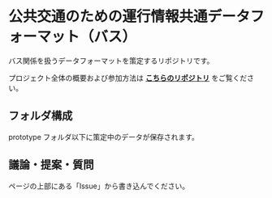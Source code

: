 # 公共交通のための運行情報共通データフォーマット（バス）
バス関係を扱うデータフォーマットを策定するリポジトリです。

プロジェクト全体の概要および参加方法は **[こちらのリポジトリ](https://github.com/cd4pt/feed-format)** をご覧ください。

## フォルダ構成

prototype フォルダ以下に策定中のデータが保存されます。

## 議論・提案・質問

ページの上部にある「Issue」から書き込んでください。
